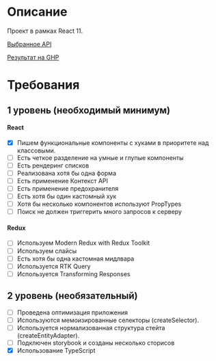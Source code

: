 # Описание
Проект в рамках React 11.

[Выбранное API](https://rickandmortyapi.com/documentation/)

[Результат на GHP](https://steeksg.github.io/aston-task/)

# Требования

## 1 уровень (необходимый минимум)
#### React
- [x] Пишем функциональные компоненты c хуками в приоритете над классовыми.
- [ ] Есть четкое разделение на умные и глупые компоненты 
- [ ] Есть рендеринг списков
- [ ] Реализована хотя бы одна форма
- [ ] Есть применение Контекст API
- [ ] Есть применение предохранителя
- [ ] Есть хотя бы один кастомный хук
- [ ] Хотя бы несколько компонентов используют PropTypes
- [ ] Поиск не должен триггерить много запросов к серверу

#### Redux
- [ ] Используем Modern Redux with Redux Toolkit 
- [ ] Используем слайсы 
- [ ] Есть хотя бы одна кастомная мидлвара 
- [ ] Используется RTK Query 
- [ ] Используется Transforming Responses 

## 2 уровень (необязательный)
- [ ] Проведена оптимизация приложения 
- [ ] Используются мемоизированные селекторы (createSelector).
- [ ] Используется нормализованная структура стейта (createEntityAdapter).
- [ ] Подключен storybook и созданы несколько сторисов 
- [x] Использование TypeScript 